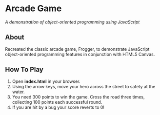# Arcade Game

_A demonstration of object-oriented programming using JavaScript_

## About
Recreated the classic arcade game, Frogger, to demonstrate JavaScript object-oriented programming features in conjunction with HTML5 Canvas.


## How To Play
1. Open **index.html** in your browser.
2. Using the arrow keys, move your hero across the street to safety at the water.
3. You need 300 points to win the game. Cross the road three times, collecting 100 points each successful round.
4. If you are hit by a bug your score reverts to 0!
